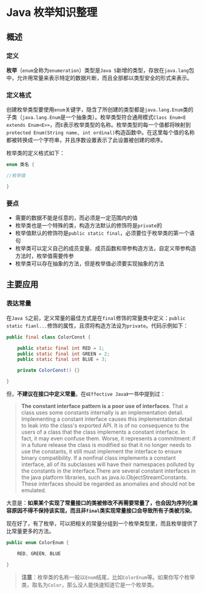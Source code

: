 # Java 枚举知识整理

## 概述

### 定义

**枚举**（`enum`全称为`enumeration`）类型是`Java 5`新增的类型，存放在`java.lang`包中，允许用常量来表示特定的数据片断，而且全部都以类型安全的形式来表示。

### 定义格式

 创建枚举类型要使用`enum`关键字，隐含了所创建的类型都是`java.lang.Enum`类的子类（`java.lang.Enum`是一个抽象类）。枚举类型符合通用模式`Class Enum<E extends Enum<E>>`，而`E`表示枚举类型的名称。枚举类型的每一个值都将映射到`protected Enum(String name, int ordinal)`构造函数中。在这里每个值的名称都被转换成一个字符串，并且序数设置表示了此设置被创建的顺序。

枚举类的定义格式如下：

```java
enum 类名 {

//枚举值

}
```

### 要点

- 需要的数据不能是任意的，而必须是一定范围内的值
- 枚举类也是一个特殊的类，构造方法默认的修饰符是`private`的
- 枚举值默认的修饰符是`public static final`，必须要位于枚举类的第一个语句
- 枚举类可以定义自己的成员变量、成员函数和带参构造方法，自定义带参构造方法时，枚举值需要传参
- 枚举类可以存在抽象的方法，但是枚举值必须要实现抽象的方法

## 主要应用

### 表达常量

在`Java 5`之前，定义常量的最佳方式是在`final`修饰的常量类中定义：`public static fianl...`修饰的属性，且须将构造方法设为`private`。代码示例如下：

```java
public final class ColorConst {

    public static final int RED = 1;
    public static final int GREEN = 2;
    public static final int BLUE = 3;

    private ColorConst() {}

}
```

但，**不建议在接口中定义常量**。在`《Effective Java》`一书中提到过：

> **The constant interface pattern is a poor use of interfaces**. That a class uses some constants internally is an implementation detail. Implementing a constant interface causes this implementation detail to leak into the class's exported API. It is of no consequence to the users of a class that the class implements a constant interface. In fact, it may even confuse them. Worse, it represents a commitment: if in a future release the class is modified so that it no longer needs to use the constants, it still must implement the interface to ensure binary compatibility. If a nonfinal class implements a constant interface, all of its subclasses will have their namespaces polluted by the constants in the interface.There are several constant interfaces in the java platform libraries, such as java.io.ObjectStreamConstants. These interfaces should be regarded as anomalies and should not be emulated.

大意是：**如果某个实现了常量接口的类被修改不再需要常量了，也会因为序列化兼容原因不得不保持该实现，而且非`final`类实现常量接口会导致所有子类被污染**。

现在好了，有了枚举，可以把相关的常量分组到一个枚举类型里，而且枚举提供了比常量更多的方法。

```java
public enum ColorEnum {

    RED, GREEN, BLUE

}
```

> **注意**：枚举类的名称一般以`Enum`结尾，比如`ColorEnum`等。如果你写个枚举类，取名为`Color`，那么没人能快速知道它是一个枚举类。